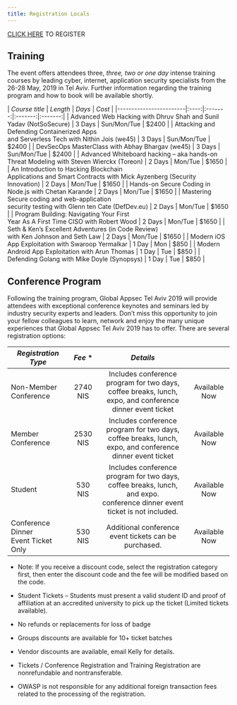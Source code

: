 ```yaml
---
title: Registration Locals
---
```


[CLICK HERE](https://knasim.herokuapp.com/owasp2019/Locals/register) TO REGISTER

## Training

The event offers attendees three, _three, two or one day_ intense training courses by leading cyber, internet, application security specialists from the 26-28 May, 2019 in Tel Aviv. Further information regarding the training program and how to book will be available shortly.

|   *Course title*    | *Length* | *Days* | *Cost* |
|------------------------|:----:|:-------:|:-------:|:-------:|
| Advanced Web Hacking with Dhruv Shah and Sunil Yadav (NotSoSecure)  | 3 Days | Sun/Mon/Tue | $2400 |
| Attacking and Defending Containerized Apps <br> and Serverless Tech with Nithin Jois (we45) | 3 Days | Sun/Mon/Tue | $2400 |
| DevSecOps MasterClass with Abhay Bhargav (we45) | 3 Days | Sun/Mon/Tue | $2400 |
| Advanced Whiteboard hacking – aka hands-on <br> Threat Modeling with Steven Wierckx (Toreon) | 2 Days | Mon/Tue | $1650 |
| An Introduction to Hacking Blockchain <br> Applications and Smart Contracts with Mick Ayzenberg (Security Innovation) | 2 Days | Mon/Tue | $1650 |
| Hands-on Secure Coding in Node.js with Chetan Karande | 2 Days | Mon/Tue | $1650 |
| Mastering Secure coding and web-application <br> security testing with Glenn ten Cate (DefDev.eu) | 2 Days | Mon/Tue | $1650 |
| Program Building: Navigating Your First <br> Year As A First Time CISO with Robert Wood | 2 Days | Mon/Tue | $1650 |
| Seth & Ken’s Excellent Adventures (in Code Review) <br> with Ken Johnson and Seth Law | 2 Days | Mon/Tue | $1650 |
| Modern iOS App Exploitation with Swaroop Yermalkar | 1 Day | Mon | $850 |
| Modern Android App Exploitation with Arun Thomas | 1 Day | Tue | $850 |
| Defending Golang with Mike Doyle (Synopsys) | 1 Day | Tue | $850 |

## Conference Program

Following the training program, Global Appsec Tel Aviv 2019 will provide attendees with exceptional conference keynotes and seminars led by industry security experts and leaders.
Don’t miss this opportunity to join your fellow colleagues to learn, network and enjoy the many unique experiences that Global Appsec Tel Aviv 2019 has to offer.
There are several registration options:

|   *Registration Type*    | *Fee* * | *Details* |  |
|------------------------|:----:|:-------:|:-------:|
| Non-Member Conference  | 2740 NIS | Includes conference program for two days,<br> coffee breaks, lunch, expo, and conference dinner event ticket| Available Now |
| Member Conference      | 2530 NIS | Includes conference program for two days,<br> coffee breaks, lunch, expo, and conference dinner event ticket| Available Now |
| Student                | 530 NIS  | Includes conference program for two days,<br> coffee breaks, lunch, and expo. <br>conference dinner event ticket is not included.| Available Now |
| Conference Dinner <br>Event Ticket Only    | 530 NIS | Additional conference event tickets can be purchased. | Available Now |


* Note: If you receive a discount code, select the registration category first, then enter the discount code and the fee will be modified based on the code.

*	Student Tickets – Students must present a valid student ID and proof of affiliation at an accredited university to pick up the ticket (Limited tickets available).
*	No refunds or replacements for loss of badge
*	Groups discounts are available for 10+ ticket batches
*	Vendor discounts are available, email Kelly for details.
*	Tickets / Conference Registration and Training Registration are nonrefundable and nontransferable.
* OWASP is not responsible for any additional foreign transaction fees related to the processing of the registration.
